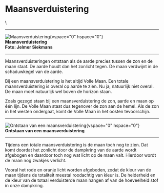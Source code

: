 # Maansverduistering

\

  -----------------------------------------------------------------------
  ![Maansverduistering](plaatjes/maansverduistering.jpg){vspace="0"
  hspace="0"}\
  **Maansverduistering\
  Foto: Jelmer Siekmans**

  -----------------------------------------------------------------------

Maansverduisteringen ontstaan als de aarde precies tussen de zon en de
maan staat. De aarde houdt dan het zonlicht tegen. De maan verdwijnt in
de schaduwkegel van de aarde.

Bij een maansverduistering is het altijd Volle Maan. Een totale
maansverduistering is overal op aarde te zien. Nu ja, natuurlijk niet
overal. De maan moet natuurlijk wel boven de horizon staan.

Zoals gezegd staan bij een maansverduistering de zon, aarde en maan op
één lijn. De Volle Maan staat dus tegenover de zon aan de hemel. Als de
zon in het westen ondergaat, komt de Volle Maan in het oosten
tevoorschijn.

  ------------------------------------------------------------------------
  ![Ontstaan van een
  maansverduistering](plaatjes/maansverduistering_schema.gif){vspace="0"
  hspace="0"}\
  **Ontstaan van een maansverduistering**

  ------------------------------------------------------------------------

Tijdens een totale maansverduistering is de maan toch nog te zien. Dat
komt doordat het zonlicht door de dampkring van de aarde wordt afgebogen
en daardoor toch nog wat licht op de maan valt. Hierdoor wordt de maan
nog zwakjes verlicht.

Vooral het rode en oranje licht worden afgeboden, zodat de kleur van de
maan tijdens de totaliteit meestal roodachtig van kleur is. De
helderheid en de kleur van de totaal verduisterde maan hangen af van de
hoeveelheid stof in onze dampkring.
